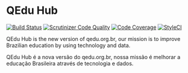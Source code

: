QEdu Hub
========

[![Build Status](https://travis-ci.org/QEdu/qedu-hub.svg?branch=master)](https://travis-ci.org/QEdu/qedu-hub)
[![Scrutinizer Code Quality](https://scrutinizer-ci.com/g/QEdu/qedu-hub/badges/quality-score.png?b=master)](https://scrutinizer-ci.com/g/QEdu/qedu-hub/?branch=master)
[![Code Coverage](https://scrutinizer-ci.com/g/QEdu/qedu-hub/badges/coverage.png?b=master)](https://scrutinizer-ci.com/g/QEdu/qedu-hub/?branch=master)
[![StyleCI](https://styleci.io/repos/92977560/shield?branch=master)](https://styleci.io/repos/92977560)

QEdu Hub is the new version of qedu.org.br, our mission is to improve Brazilian education by using technology and data.

QEdu Hub é a nova versão do qedu.org.br, nossa missão é melhorar a educação Brasileira através de tecnologia e dados.